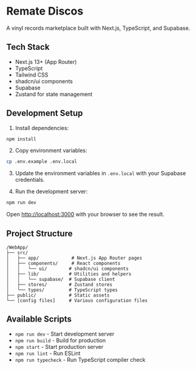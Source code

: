 # Remate Discos

A vinyl records marketplace built with Next.js, TypeScript, and Supabase.

## Tech Stack

- Next.js 13+ (App Router)
- TypeScript
- Tailwind CSS
- shadcn/ui components
- Supabase
- Zustand for state management

## Development Setup

1. Install dependencies:
```bash
npm install
```

2. Copy environment variables:
```bash
cp .env.example .env.local
```

3. Update the environment variables in `.env.local` with your Supabase credentials.

4. Run the development server:
```bash
npm run dev
```

Open [http://localhost:3000](http://localhost:3000) with your browser to see the result.

## Project Structure

```
/WebApp/
├── src/
│   ├── app/            # Next.js App Router pages
│   ├── components/     # React components
│   │   └── ui/        # shadcn/ui components
│   ├── lib/           # Utilities and helpers
│   │   └── supabase/  # Supabase client
│   ├── stores/        # Zustand stores
│   └── types/         # TypeScript types
├── public/            # Static assets
└── [config files]     # Various configuration files
```

## Available Scripts

- `npm run dev` - Start development server
- `npm run build` - Build for production
- `npm start` - Start production server
- `npm run lint` - Run ESLint
- `npm run typecheck` - Run TypeScript compiler check